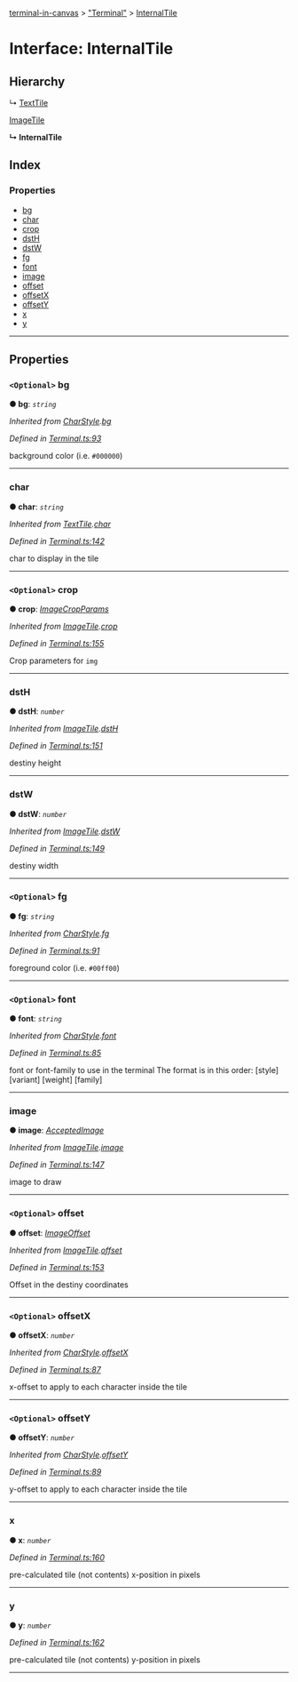 [terminal-in-canvas](../README.md) > ["Terminal"](../modules/_terminal_.md) > [InternalTile](../interfaces/_terminal_.internaltile.md)

# Interface: InternalTile

## Hierarchy

↳  [TextTile](_terminal_.texttile.md)

 [ImageTile](_terminal_.imagetile.md)

**↳ InternalTile**

## Index

### Properties

* [bg](_terminal_.internaltile.md#bg)
* [char](_terminal_.internaltile.md#char)
* [crop](_terminal_.internaltile.md#crop)
* [dstH](_terminal_.internaltile.md#dsth)
* [dstW](_terminal_.internaltile.md#dstw)
* [fg](_terminal_.internaltile.md#fg)
* [font](_terminal_.internaltile.md#font)
* [image](_terminal_.internaltile.md#image)
* [offset](_terminal_.internaltile.md#offset)
* [offsetX](_terminal_.internaltile.md#offsetx)
* [offsetY](_terminal_.internaltile.md#offsety)
* [x](_terminal_.internaltile.md#x)
* [y](_terminal_.internaltile.md#y)

---

## Properties

<a id="bg"></a>

### `<Optional>` bg

**● bg**: *`string`*

*Inherited from [CharStyle](_terminal_.charstyle.md).[bg](_terminal_.charstyle.md#bg)*

*Defined in [Terminal.ts:93](https://github.com/danikaze/terminal-in-canvas/blob/6bf63ab/src/Terminal.ts#L93)*

background color (i.e. `#000000`)

___
<a id="char"></a>

###  char

**● char**: *`string`*

*Inherited from [TextTile](_terminal_.texttile.md).[char](_terminal_.texttile.md#char)*

*Defined in [Terminal.ts:142](https://github.com/danikaze/terminal-in-canvas/blob/6bf63ab/src/Terminal.ts#L142)*

char to display in the tile

___
<a id="crop"></a>

### `<Optional>` crop

**● crop**: *[ImageCropParams](_terminal_.imagecropparams.md)*

*Inherited from [ImageTile](_terminal_.imagetile.md).[crop](_terminal_.imagetile.md#crop)*

*Defined in [Terminal.ts:155](https://github.com/danikaze/terminal-in-canvas/blob/6bf63ab/src/Terminal.ts#L155)*

Crop parameters for `img`

___
<a id="dsth"></a>

###  dstH

**● dstH**: *`number`*

*Inherited from [ImageTile](_terminal_.imagetile.md).[dstH](_terminal_.imagetile.md#dsth)*

*Defined in [Terminal.ts:151](https://github.com/danikaze/terminal-in-canvas/blob/6bf63ab/src/Terminal.ts#L151)*

destiny height

___
<a id="dstw"></a>

###  dstW

**● dstW**: *`number`*

*Inherited from [ImageTile](_terminal_.imagetile.md).[dstW](_terminal_.imagetile.md#dstw)*

*Defined in [Terminal.ts:149](https://github.com/danikaze/terminal-in-canvas/blob/6bf63ab/src/Terminal.ts#L149)*

destiny width

___
<a id="fg"></a>

### `<Optional>` fg

**● fg**: *`string`*

*Inherited from [CharStyle](_terminal_.charstyle.md).[fg](_terminal_.charstyle.md#fg)*

*Defined in [Terminal.ts:91](https://github.com/danikaze/terminal-in-canvas/blob/6bf63ab/src/Terminal.ts#L91)*

foreground color (i.e. `#00ff00`)

___
<a id="font"></a>

### `<Optional>` font

**● font**: *`string`*

*Inherited from [CharStyle](_terminal_.charstyle.md).[font](_terminal_.charstyle.md#font)*

*Defined in [Terminal.ts:85](https://github.com/danikaze/terminal-in-canvas/blob/6bf63ab/src/Terminal.ts#L85)*

font or font-family to use in the terminal The format is in this order: \[style\] \[variant\] \[weight\] \[family\]

___
<a id="image"></a>

###  image

**● image**: *[AcceptedImage](../modules/_terminal_.md#acceptedimage)*

*Inherited from [ImageTile](_terminal_.imagetile.md).[image](_terminal_.imagetile.md#image)*

*Defined in [Terminal.ts:147](https://github.com/danikaze/terminal-in-canvas/blob/6bf63ab/src/Terminal.ts#L147)*

image to draw

___
<a id="offset"></a>

### `<Optional>` offset

**● offset**: *[ImageOffset](_terminal_.imageoffset.md)*

*Inherited from [ImageTile](_terminal_.imagetile.md).[offset](_terminal_.imagetile.md#offset)*

*Defined in [Terminal.ts:153](https://github.com/danikaze/terminal-in-canvas/blob/6bf63ab/src/Terminal.ts#L153)*

Offset in the destiny coordinates

___
<a id="offsetx"></a>

### `<Optional>` offsetX

**● offsetX**: *`number`*

*Inherited from [CharStyle](_terminal_.charstyle.md).[offsetX](_terminal_.charstyle.md#offsetx)*

*Defined in [Terminal.ts:87](https://github.com/danikaze/terminal-in-canvas/blob/6bf63ab/src/Terminal.ts#L87)*

x-offset to apply to each character inside the tile

___
<a id="offsety"></a>

### `<Optional>` offsetY

**● offsetY**: *`number`*

*Inherited from [CharStyle](_terminal_.charstyle.md).[offsetY](_terminal_.charstyle.md#offsety)*

*Defined in [Terminal.ts:89](https://github.com/danikaze/terminal-in-canvas/blob/6bf63ab/src/Terminal.ts#L89)*

y-offset to apply to each character inside the tile

___
<a id="x"></a>

###  x

**● x**: *`number`*

*Defined in [Terminal.ts:160](https://github.com/danikaze/terminal-in-canvas/blob/6bf63ab/src/Terminal.ts#L160)*

pre-calculated tile (not contents) x-position in pixels

___
<a id="y"></a>

###  y

**● y**: *`number`*

*Defined in [Terminal.ts:162](https://github.com/danikaze/terminal-in-canvas/blob/6bf63ab/src/Terminal.ts#L162)*

pre-calculated tile (not contents) y-position in pixels

___


